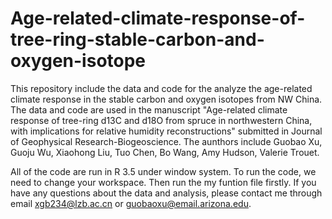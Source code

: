 # Age-related-climate-response-of-tree-ring-stable-carbon-and-oxygen-isotope
This repository include the data and code for the analyze the age-related climate response in the stable carbon and oxygen isotopes from NW China. The data and code are used in the manuscript "Age-related climate response of tree-ring d13C and d18O from spruce in northwestern China, with implications for relative humidity reconstructions" submitted in Journal of Geophysical Research-Biogeoscience. The aunthors include Guobao Xu, Guoju Wu, Xiaohong Liu, Tuo Chen, Bo Wang, Amy Hudson, Valerie Trouet.

All of the code are run in R 3.5 under window system. To run the code, we need to change your workspace. Then  run the my funtion file firstly.
If you have any questions about the data and analysis, please contact me through email xgb234@lzb.ac.cn or guobaoxu@email.arizona.edu.
